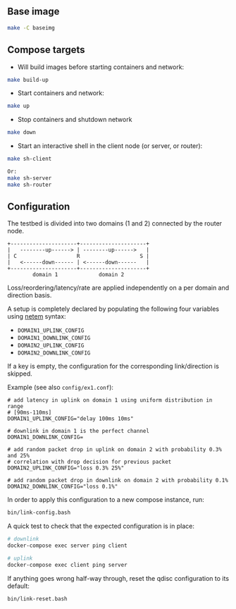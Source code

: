 ## Base image
```bash
make -C baseimg
```

## Compose targets

- Will build images before starting containers and network:
```bash
make build-up
```

- Start containers and network:
```bash
make up
```

- Stop containers and shutdown network
```bash
make down
```

- Start an interactive shell in the client node (or server, or router):
```bash
make sh-client

Or:
make sh-server
make sh-router
```

## Configuration

The testbed is divided into two domains (1 and 2) connected by the router node.

```
+---------------------+---------------------+
|   --------up------> | --------up------>   |
| C                   R                   S |
|   <------down------ | <------down------   |
+---------------------+---------------------+
        domain 1             domain 2
```

Loss/reordering/latency/rate are applied independently on a per domain and direction basis.

A setup is completely declared by populating the following four variables using [netem](https://wiki.linuxfoundation.org/networking/netem) syntax:

- `DOMAIN1_UPLINK_CONFIG`
- `DOMAIN1_DOWNLINK_CONFIG`
- `DOMAIN2_UPLINK_CONFIG`
- `DOMAIN2_DOWNLINK_CONFIG`

If a key is empty, the configuration for the corresponding link/direction is skipped.

Example (see also `config/ex1.conf`):
```
# add latency in uplink on domain 1 using uniform distribution in range
# [90ms-110ms]
DOMAIN1_UPLINK_CONFIG="delay 100ms 10ms"

# downlink in domain 1 is the perfect channel
DOMAIN1_DOWNLINK_CONFIG=

# add random packet drop in uplink on domain 2 with probability 0.3% and 25%
# correlation with drop decision for previous packet
DOMAIN2_UPLINK_CONFIG="loss 0.3% 25%"

# add random packet drop in downlink on domain 2 with probability 0.1%
DOMAIN2_DOWNLINK_CONFIG="loss 0.1%"
```

In order to apply this configuration to a new compose instance, run:
```bash
bin/link-config.bash
```

A quick test to check that the expected configuration is in place:
```bash
# downlink
docker-compose exec server ping client

# uplink
docker-compose exec client ping server
```

If anything goes wrong half-way through, reset the qdisc configuration to its default:
```
bin/link-reset.bash
```
